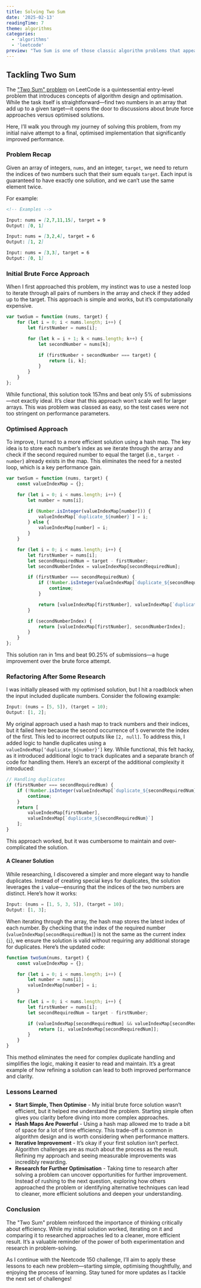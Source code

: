 ```yaml
---
title: Solving Two Sum
date: '2025-02-13'
readingTime: 7
theme: algorithms
categories:
  - 'algorithms'
  - 'leetcode'
preview: "Two Sum is one of those classic algorithm problems that appear simple but can teach you a lot about optimising solutions. Here's how I went from a brute force attempt to a highly efficient solution."
---
```


## Tackling Two Sum

The ["Two Sum" problem](https://leetcode.com/problems/two-sum/description/) on LeetCode is a quintessential entry-level problem that introduces concepts of algorithm design and optimisation. While the task itself is straightforward—find two numbers in an array that add up to a given target—it opens the door to discussions about brute force approaches versus optimised solutions.

Here, I’ll walk you through my journey of solving this problem, from my initial naive attempt to a final, optimised implementation that significantly improved performance.

### Problem Recap

Given an array of integers, `nums`, and an integer, `target`, we need to return the indices of two numbers such that their sum equals `target`. Each input is guaranteed to have exactly one solution, and we can’t use the same element twice.

For example:

```markdown
<!-- Examples -->

Input: nums = [2,7,11,15], target = 9
Output: [0, 1]

Input: nums = [3,2,4], target = 6
Output: [1, 2]

Input: nums = [3,3], target = 6
Output: [0, 1]
```

### Initial Brute Force Approach

When I first approached this problem, my instinct was to use a nested loop to iterate through all pairs of numbers in the array and check if they added up to the target. This approach is simple and works, but it’s <span class="squiggly-red">computationally expensive</span>.

```javascript
var twoSum = function (nums, target) {
	for (let i = 0; i < nums.length; i++) {
		let firstNumber = nums[i];

		for (let k = i + 1; k < nums.length; k++) {
			let secondNumber = nums[k];

			if (firstNumber + secondNumber === target) {
				return [i, k];
			}
		}
	}
};
```

<script>
import Callout from '$lib/components/Callout.svelte'
let analysis = [
    {
        value: 'Time Complexity',
        subvalue: "O(n^2)"
    },
    {
        value: 'Space Complexity',
        subvalue: "O(1)"
    }
]
let sec_analysis = [
    {
        value: 'Time Complexity',
        subvalue: "O(n)"
    },
    {
        value: 'Space Complexity',
        subvalue: "O(n)"
    }
    ]
</script>

<Callout items={analysis} />

While functional, this solution took 157ms and beat only 5% of submissions—not exactly ideal. It’s clear that this approach won’t scale well for larger arrays. This was problem was classed as easy, so the test cases were not too stringent on performance parameters.

### Optimised Approach

To improve, I turned to a more efficient solution using a hash map. The key idea is to store each number’s index as we iterate through the array and check if the second required number to equal the target (i.e., `target - number`) already exists in the map. This eliminates the need for a nested loop, which is a key performance gain.

```javascript
var twoSum = function (nums, target) {
	const valueIndexMap = {};

	for (let i = 0; i < nums.length; i++) {
		let number = nums[i];

		if (Number.isInteger(valueIndexMap[number])) {
			valueIndexMap[`duplicate_${number}`] = i;
		} else {
			valueIndexMap[number] = i;
		}
	}

	for (let i = 0; i < nums.length; i++) {
		let firstNumber = nums[i];
		let secondRequiredNum = target - firstNumber;
		let secondNumberIndex = valueIndexMap[secondRequiredNum];

		if (firstNumber === secondRequiredNum) {
			if (!Number.isInteger(valueIndexMap[`duplicate_${secondRequiredNum}`])) {
				continue;
			}

			return [valueIndexMap[firstNumber], valueIndexMap[`duplicate_${secondRequiredNum}`]];
		}

		if (secondNumberIndex) {
			return [valueIndexMap[firstNumber], secondNumberIndex];
		}
	}
};
```

<Callout items={sec_analysis} />

This solution ran in 1ms and beat 90.25% of submissions—a huge improvement over the brute force attempt.

### Refactoring After Some Research

I was initially pleased with my optimised solution, but I hit a roadblock when the input included duplicate numbers. Consider the following example:

```javascript
Input: (nums = [5, 5]), (target = 10);
Output: [1, 2];
```

My original approach used a hash map to track numbers and their indices, but it failed here because the second occurrence of `5` overwrote the index of the first. This led to incorrect outputs like `[2, null]`. To address this, I added logic to handle duplicates using a `valueIndexMap[‘duplicate_${number}’]` key. While functional, this felt hacky, as it introduced additional logic to track duplicates and a separate branch of code for handling them. Here’s an excerpt of the additional complexity it introduced:

```javascript
// Handling duplicates
if (firstNumber === secondRequiredNum) {
    if (!Number.isInteger(valueIndexMap[`duplicate_${secondRequiredNum}`])) {
        continue;
    }
    return [
        valueIndexMap[firstNumber],
        valueIndexMap[`duplicate_${secondRequiredNum}`]
    ];
}
```

This approach worked, but it was cumbersome to maintain and over-complicated the solution.

#### A Cleaner Solution

While researching, I discovered a simpler and more elegant way to handle duplicates. Instead of creating special keys for duplicates, the solution leverages the `i` value—ensuring that the indices of the two numbers are distinct. Here’s how it works:

```javascript
Input: (nums = [1, 5, 3, 5]), (target = 10);
Output: [1, 3];
```

When iterating through the array, the hash map stores the latest index of each number. By checking that the index of the required number (`valueIndexMap[secondRequiredNum]`) is not the same as the current index (`i`), we ensure the solution is valid without requiring any additional storage for duplicates. Here’s the updated code:

```javascript
function twoSum(nums, target) {
	const valueIndexMap = {};

	for (let i = 0; i < nums.length; i++) {
		let number = nums[i];
		valueIndexMap[number] = i;
	}

	for (let i = 0; i < nums.length; i++) {
		let firstNumber = nums[i];
		let secondRequiredNum = target - firstNumber;

		if (valueIndexMap[secondRequiredNum] && valueIndexMap[secondRequiredNum] !== i) {
			return [i, valueIndexMap[secondRequiredNum]];
		}
	}
}
```

This method eliminates the need for complex duplicate handling and simplifies the logic, making it easier to read and maintain. It’s a great example of how refining a solution can lead to both improved performance and clarity.

### Lessons Learned

- <strong class="yellow">Start Simple, Then Optimise</strong> - My initial brute force solution wasn’t efficient, but it helped me understand the problem. Starting simple often gives you clarity before diving into more complex approaches.
- <strong class="yellow"> Hash Maps Are Powerful</strong> - Using a hash map allowed me to trade a bit of space for a lot of time efficiency. This trade-off is common in algorithm design and is worth considering when performance matters.
- <strong class="yellow">Iterative Improvement</strong> - It’s okay if your first solution isn’t perfect. Algorithm challenges are as much about the process as the result. Refining my approach and seeing measurable improvements was incredibly rewarding.
- <strong class="yellow">Research for Further Optimisation</strong> - Taking time to research after solving a problem can uncover opportunities for further improvement. Instead of rushing to the next question, exploring how others approached the problem or identifying alternative techniques can lead to cleaner, more efficient solutions and deepen your understanding.

### Conclusion

The "Two Sum" problem reinforced the importance of thinking critically about efficiency. While my initial solution worked, iterating on it and comparing it to researched approaches led to a cleaner, more efficient result. It’s a valuable reminder of the power of both experimentation and research in problem-solving.

As I continue with the Neetcode 150 challenge, I’ll aim to apply these lessons to each new problem—starting simple, optimising thoughtfully, and enjoying the process of learning. Stay tuned for more updates as I tackle the next set of challenges!
